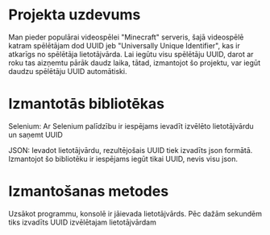 # Projekta uzdevums

Man pieder populārai videospēlei "Minecraft" serveris, šajā videospēlē katram spēlētājam dod UUID jeb "Universally Unique Identifier", kas ir atkarīgs no spēlētāja lietotājvārda. Lai iegūtu visu spēlētāju UUID, darot ar roku tas aizņemtu pārāk daudz laika, tātad, izmantojot šo projektu, var iegūt daudzu spēlētāju UUID automātiski.

# Izmantotās bibliotēkas

Selenium:
Ar Selenium palīdzību ir iespējams ievadīt izvēlēto lietotājvārdu un saņemt UUID

JSON: 
Ievadot lietotājvārdu, rezultējošais UUID tiek izvadīts json formātā. Izmantojot šo bibliotēku ir iespējams iegūt tikai UUID, nevis visu json.

# Izmantošanas metodes

Uzsākot programmu, konsolē ir jāievada lietotājvārds. Pēc dažām sekundēm tiks izvadīts UUID izvēlētajam lietotājvārdam

